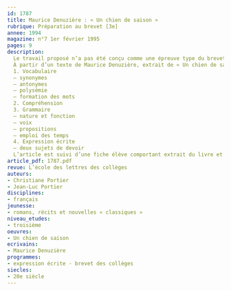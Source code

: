 ```yaml
---
id: 1787
title: Maurice Denuzière : « Un chien de saison »  
rubrique: Préparation au brevet [3e]
annee: 1994
magazine: n°7 1er février 1995
pages: 9
description: 
  Le travail proposé n’a pas été conçu comme une épreuve type du brevet, mais plutôt comme un exercice dont les questions multiples offrent l’occasion de réviser un certain nombre de notions qui constituent habituellement la matière de cet examen.
  À partir d’un texte de Maurice Denuzière, extrait de « Un chien de saison »…
  1. Vocabulaire
  – synonymes
  – antonymes
  – polysémie
  – formation des mots
  2. Compréhension
  3. Grammaire
  – nature et fonction
  – voix
  – propositions
  – emploi des temps
  4. Expression écrite
  – deux sujets de devoir
  L’article est suivi d’une fiche élève comportant extrait du livre et questions de vocabulaire, compréhension, grammaire et expression écrite.
article_pdf: 1787.pdf
revue: L’école des lettres des collèges
auteurs:
- Christiane Portier
- Jean-Luc Portier
disciplines:
- français
jeunesse:
- romans, récits et nouvelles « classiques »
niveau_etudes:
- troisième
oeuvres:
- Un chien de saison
ecrivains:
- Maurice Denuzière
programmes:
- expression écrite - brevet des collèges
siecles:
- 20e siècle
---
```

